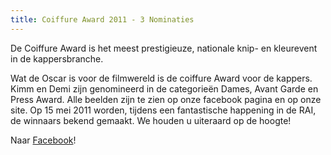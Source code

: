 ```yaml
---
title: Coiffure Award 2011 - 3 Nominaties
---
```


De Coiffure Award is het meest prestigieuze, nationale knip- en kleurevent in de kappersbranche.

Wat de Oscar is voor de filmwereld is de coiffure Award voor de kappers. Kimm en Demi zijn genomineerd in de categorie&euml;n Dames, Avant Garde en Press Award. Alle beelden zijn te zien op onze facebook pagina en op onze site. Op 15 mei 2011 worden, tijdens een fantastische happening in de RAI, de winnaars bekend gemaakt. We houden u uiteraard op de hoogte!

Naar [Facebook](http://www.facebook.com/#!/profile.php?id=100000691737696&amp;sk=photos)!
